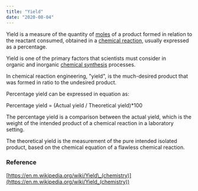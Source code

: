 ```yaml
---
title: "Yield"
date: "2020-08-04"
---
```


Yield is a measure of the quantity of [moles](https://chemistdictionary.com/mole/) of a product formed in relation to the reactant consumed, obtained in a [chemical reaction](https://chemistdictionary.com/chemical-reaction/), usually expressed as a percentage.

Yield is one of the primary factors that scientists must consider in organic and inorganic [chemical synthesis](https://chemistdictionary.com/chemical-synthesis/) processes.

In chemical reaction engineering, "yield", is the much-desired product that was formed in ratio to the undesired product.

Percentage yield can be expressed in equation as:

Percentage yield = (Actual yield / Theoretical yield)\*100

The percentage yield is a comparison between the actual yield, which is the weight of the intended product of a chemical reaction in a laboratory setting.

The theoretical yield is the measurement of the pure intended isolated product, based on the chemical equation of a flawless chemical reaction.

### Reference

[https://en.m.wikipedia.org/wiki/Yield\_(chemistry)](https://en.m.wikipedia.org/wiki/Yield_(chemistry))
